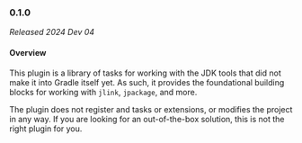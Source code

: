 ### 0.1.0

_Released 2024 Dev 04_

#### Overview

This plugin is a library of tasks for working with the JDK tools that did not
make it into Gradle itself yet. As such, it provides the foundational building
blocks for working with `jlink`, `jpackage`, and more.

The plugin does not register and tasks or extensions, or modifies the project in
any way. If you are looking for an out-of-the-box solution, this is not the
right plugin for you.